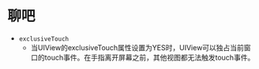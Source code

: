 # 聊吧

- `exclusiveTouch`
    - 当UIView的exclusiveTouch属性设置为YES时，UIView可以独占当前窗口的touch事件。在手指离开屏幕之前，其他视图都无法触发touch事件。